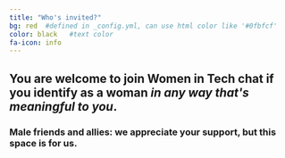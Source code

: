 ```yaml
---
title: "Who's invited?"
bg: red  #defined in _config.yml, can use html color like '#0fbfcf'
color: black   #text color
fa-icon: info
---
```


## You are welcome to join Women in Tech chat if you identify as a woman <em>in any way that's meaningful to you</em>. ##

### Male friends and allies: we appreciate your support, but this space is for us. ###
